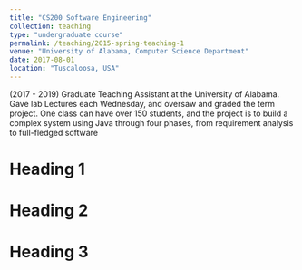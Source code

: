 ```yaml
---
title: "CS200 Software Engineering"
collection: teaching
type: "undergraduate course"
permalink: /teaching/2015-spring-teaching-1
venue: "University of Alabama, Computer Science Department"
date: 2017-08-01
location: "Tuscaloosa, USA"
---
```


(2017 - 2019) Graduate Teaching Assistant at the University of Alabama. Gave lab Lectures each Wednesday, and oversaw and graded the term project. One class can have over 150 students, and the project is to build a complex system using Java through four phases, from requirement analysis to full-fledged software

Heading 1
======

Heading 2
======

Heading 3
======
